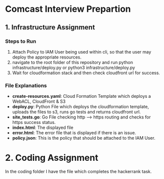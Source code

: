 # Comcast Interview Prepartion

## 1. Infrastructure Assignment

### Steps to Run 
1. Attach Policy to IAM User being used within cli, so that the user may deploy the appropriate resources.
2. navigate to the root folder of this repository and run python infrastructure/deploy.py or python3 infrastructure/deploy.py
3. Wait for cloudformation stack and then check cloudfront url for success.

### File Explanations
* **create-resources.yaml**: Cloud Formation Template which deploys a WebACL, CloudFront & S3
* **deploy.py**: Python File which deploys the cloudformation template, uploads the files to s3, runs go tests and returns cloudfront url. 
* **site_tests.go**: Go File checking http --> https routing and checks for https success status. 
* **index.html**: The displayed file
* **error.html**: The error file that is displayed if there is an issue. 
* **policy.json**: This is the policy that should be attached to the IAM User. 

# 2. Coding Assignment
In the coding folder I have the file which completes the hackerrank task.

